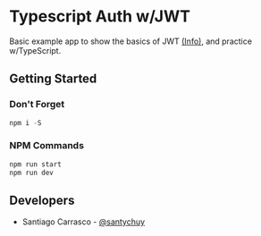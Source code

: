 # Typescript Auth w/JWT

Basic example app to show the basics of JWT [(Info)](https://jwt.io/), and practice w/TypeScript.

## Getting Started

### Don't Forget

``` javascript
npm i -S
```

### NPM Commands

``` javascript
npm run start
npm run dev
```

## Developers

* Santiago Carrasco - [@santychuy](https://github.com/santychuy)
